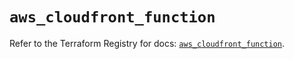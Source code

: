 # `aws_cloudfront_function`

Refer to the Terraform Registry for docs: [`aws_cloudfront_function`](https://registry.terraform.io/providers/hashicorp/aws/5.43.0/docs/resources/cloudfront_function).

